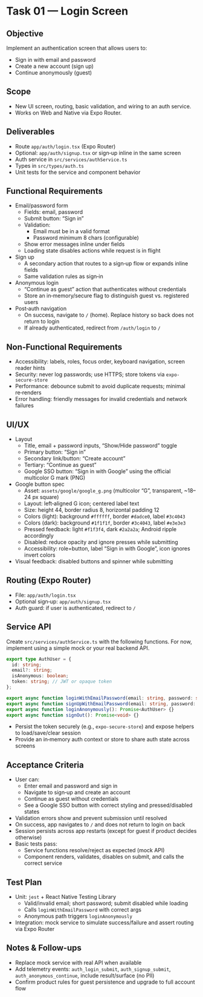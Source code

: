# Task 01 — Login Screen

## Objective
Implement an authentication screen that allows users to:
- Sign in with email and password
- Create a new account (sign up)
- Continue anonymously (guest)

## Scope
- New UI screen, routing, basic validation, and wiring to an auth service.
- Works on Web and Native via Expo Router.

## Deliverables
- Route `app/auth/login.tsx` (Expo Router)
- Optional: `app/auth/signup.tsx` or sign‑up inline in the same screen
- Auth service in `src/services/authService.ts`
- Types in `src/types/auth.ts`
- Unit tests for the service and component behavior

## Functional Requirements
- Email/password form
  - Fields: email, password
  - Submit button: “Sign in”
  - Validation:
    - Email must be in a valid format
    - Password minimum 8 chars (configurable)
  - Show error messages inline under fields
  - Loading state disables actions while request is in flight
- Sign up
  - A secondary action that routes to a sign‑up flow or expands inline fields
  - Same validation rules as sign‑in
- Anonymous login
  - “Continue as guest” action that authenticates without credentials
  - Store an in‑memory/secure flag to distinguish guest vs. registered users
- Post‑auth navigation
  - On success, navigate to `/` (home). Replace history so back does not return to login
  - If already authenticated, redirect from `/auth/login` to `/`

## Non‑Functional Requirements
- Accessibility: labels, roles, focus order, keyboard navigation, screen reader hints
- Security: never log passwords; use HTTPS; store tokens via `expo-secure-store`
- Performance: debounce submit to avoid duplicate requests; minimal re‑renders
- Error handling: friendly messages for invalid credentials and network failures

## UI/UX
- Layout
  - Title, email + password inputs, “Show/Hide password” toggle
  - Primary button: “Sign in”
  - Secondary link/button: “Create account”
  - Tertiary: “Continue as guest”
  - Google SSO button: “Sign in with Google” using the official multicolor G mark (PNG)
- Google button spec
  - Asset: `assets/google/google_g.png` (multicolor “G”, transparent, ~18–24 px square)
  - Layout: left‑aligned G icon; centered label text
  - Size: height 44, border radius 8, horizontal padding 12
  - Colors (light): background `#ffffff`, border `#dadce0`, label `#3c4043`
  - Colors (dark): background `#1f1f1f`, border `#3c4043`, label `#e3e3e3`
  - Pressed feedback: light `#f1f3f4`, dark `#2a2a2a`; Android ripple accordingly
  - Disabled: reduce opacity and ignore presses while submitting
  - Accessibility: role=button, label “Sign in with Google”, icon ignores invert colors
- Visual feedback: disabled buttons and spinner while submitting

## Routing (Expo Router)
- File: `app/auth/login.tsx`
- Optional sign‑up: `app/auth/signup.tsx`
- Auth guard: if user is authenticated, redirect to `/`

## Service API
Create `src/services/authService.ts` with the following functions. For now, implement using a simple mock or your real backend API.

```ts
export type AuthUser = {
  id: string;
  email?: string;
  isAnonymous: boolean;
  token: string; // JWT or opaque token
};

export async function loginWithEmailPassword(email: string, password: string): Promise<AuthUser> {}
export async function signUpWithEmailPassword(email: string, password: string): Promise<AuthUser> {}
export async function loginAnonymously(): Promise<AuthUser> {}
export async function signOut(): Promise<void> {}
```

- Persist the token securely (e.g., `expo-secure-store`) and expose helpers to load/save/clear session
- Provide an in‑memory auth context or store to share auth state across screens

## Acceptance Criteria
- User can:
  - Enter email and password and sign in
  - Navigate to sign‑up and create an account
  - Continue as guest without credentials
  - See a Google SSO button with correct styling and pressed/disabled states
- Validation errors show and prevent submission until resolved
- On success, app navigates to `/` and does not return to login on back
- Session persists across app restarts (except for guest if product decides otherwise)
- Basic tests pass:
  - Service functions resolve/reject as expected (mock API)
  - Component renders, validates, disables on submit, and calls the correct service

## Test Plan
- Unit: `jest` + React Native Testing Library
  - Valid/invalid email; short password; submit disabled while loading
  - Calls `loginWithEmailPassword` with correct args
  - Anonymous path triggers `loginAnonymously`
- Integration: mock service to simulate success/failure and assert routing via Expo Router

## Notes & Follow‑ups
- Replace mock service with real API when available
- Add telemetry events: `auth_login_submit`, `auth_signup_submit`, `auth_anonymous_continue`, include result/surface (no PII)
- Confirm product rules for guest persistence and upgrade to full account flow

